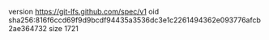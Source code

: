 version https://git-lfs.github.com/spec/v1
oid sha256:816f6ccd69f9d9bcdf94435a3536dc3e1c2261494362e093776afcb2ae364732
size 1721
